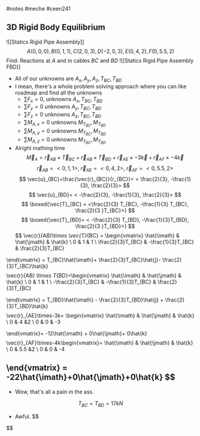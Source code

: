 #notes #meche  #ceen241

## 3D Rigid Body Equilibrium
![[Statics Rigid Pipe Assembly]]
$$
A(0,0,0), B(0,1,1), C(2,0,3), D(-2,0,3), E(0,4,2), F(0,5.5,2)
$$
Find: Reactions at $A$ and in cables $BC$ and $BD$
![[Statics Rigid Pipe Assembly FBD]]
- All of our unknowns are $A_{x},A_{y},A_{z},T_{BC},T_{BD}$
- I mean, there's a whole problem solving approach where you can like roadmap and find all the unknowns
	- $\sum F_{x}=0$, unknowns $A_{x},T_{BC},T_{BD}$
	- $\sum F_{y}=0$ unknowns $A_{y},T_{BC},T_{BD}$
	- $\sum F_{z}=0$ unknowns $A_{z},T_{BC},T_{BD}$
	- $\sum M_{A,x}=0$ unknowns $M_{T_{BC}},M_{T_{BD}}$ 
	- $\sum M_{A,y}=0$ unknowns $M_{T_{BC}},M_{T_{BD}}$
	- $\sum M_{A,z}=0$ unknowns $M_{T_{BC}},M_{T_{BD}}$
- Alright mathing time
$$
\vec{M}_{A}=\vec{r}_{AB}\times \vec{T}_{BC}+\vec{r}_{AB}\times \vec{T}_{BD}+\vec{r}_{AE}\times-3\vec{k}+\vec{r}_{AF}\times-4\vec{k}
$$
$$
\vec{r}_{AB}= <0,1,1>,\  \vec{r}_{AE}= <0,4,2>,\  \vec{r}_{AF}= <0,5.5,2>
$$
$$
\vec{u}_{BC}=\frac{\vec{r}_{BC}}{r_{BC}}= < \frac{2}{3}, -\frac{1}{3}, \frac{2}{3}>
$$
$$
\vec{u}_{BD}= < -\frac{2}{3}, -\frac{1}{3}, \frac{2}{3}>
$$
$$
\boxed{\vec{T}_{BC} = <\frac{2}{3} T_{BC}, -\frac{1}{3} T_{BC}, \frac{2}{3 }T_{BC}>}
$$
$$
\boxed{\vec{T}_{BD}= < -\frac{2}{3} T_{BD}, -\frac{1}{3}T_{BD}, \frac{2}{3 }T_{BD}>}
$$
$$
\vec{r}_{AB}\times \vec{T}_{BC} = \begin{vmatrix} \hat{\imath} & \hat{\jmath} & \hat{k} \\
0 & 1 & 1 \\
\frac{2}{3}T_{BC} & -\frac{1}{3}T_{BC} & \frac{2}{3}T_{BC}

\end{vmatrix} = T_{BC}\hat{\imath}+ \frac{2}{3}T_{BC}\hat{j}- \frac{2}{3}T_{BC}\hat{k} 
$$
$$  \vec{r}_{AB} \times T_{BD}=\begin{vmatrix} \hat{\imath} & \hat{\jmath} & \hat{k} \\
0 & 1 & 1 \\
-\frac{2}{3}T_{BC} & -\frac{1}{3}T_{BC} & \frac{2}{3}T_{BC}

\end{vmatrix} = T_{BD}\hat{\imath} - \frac{2}{3}T_{BD}\hat{j} + \frac{2}{3}T_{BD}\hat{k} 
$$
$$
\vec{r}_{AE}\times-3k= \begin{vmatrix} \hat{\imath} & \hat{\jmath} & \hat{k} \\
0 & 4 &2 \\
0 & 0 & -3

\end{vmatrix}= -12\hat{\imath} + 0\hat{\jmath}+ 0\hat{k}
$$
$$
 \vec{r}_{AF}\times-4k\begin{vmatrix}= \hat{\imath} & \hat{\jmath} & \hat{k} \\
0 & 5.5 &2 \\
0 & 0 & -4

\end{vmatrix} = -22\hat{\imath}+0\hat{\jmath}+0\hat{k}
$$
----
- Wow, that's all a pain in the ass.

$$
T_{BC}=T_{BD}= 17kN
$$
- Awful.
$$

$$
